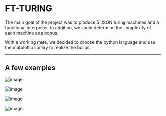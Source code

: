 # FT-TURING

The main goal of the project was to produce 5 JSON turing machines and a functional interpreter.
In addition, we could determine the complexity of each machine as a bonus.

With a working mate, we decided to choose the python language and use the matplotlib librairy to realize the bonus.

---

## A few examples

![image](https://user-images.githubusercontent.com/66129673/198415388-e508e947-6d1d-4fe4-b2f8-4b09c617b6da.png)

![image](https://user-images.githubusercontent.com/66129673/198415520-6eca21d3-898e-40a5-b5bc-aaa7968eae3e.png)

![image](https://user-images.githubusercontent.com/66129673/198416030-036daefa-22cb-4a58-bdbc-03542915fae3.png)

![image](https://user-images.githubusercontent.com/66129673/198416107-21f970d1-ade7-4303-b3f1-35e6fc323fd7.png)
